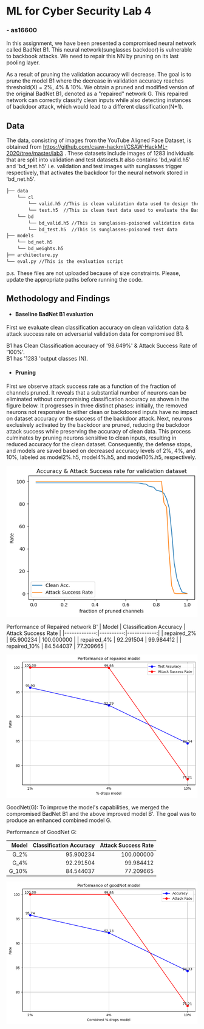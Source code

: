 # ML for Cyber Security Lab 4
### - as16600

In this assignment, we have been presented a compromised neural network called BadNet B1. This neural network(sunglasses backdoor) is vulnerable to backbook attacks. We need to repair this NN by pruning on its last pooling layer.

As a result of pruning the validation accuracy will decrease. The goal is to prune the model B1 where the decrease in validation accuracy reaches threshold(X) = 2%, 4% & 10%. We obtain a pruned and modified version of the original BadNet B1, denoted as a "repaired" network G. This repaired network can correctly classify clean inputs while also detecting instances of backdoor attack, which would lead to a different classification(N+1).

## Data <a name='data'></a>

The data, consisting of images from the YouTube Aligned Face Dataset, is obtained from <https://github.com/csaw-hackml/CSAW-HackML-2020/tree/master/lab3> . These datasets include images of 1283 individuals that are split into validation and test datasets.It also contains 'bd_valid.h5' and 'bd_test.h5' i.e. validation and test images with sunglasses trigger respectively, that activates the backdoor for the neural network stored in 'bd_net.h5'.

```bash
├── data 
    └── cl
        └── valid.h5 //This is clean validation data used to design the defense
        └── test.h5  //This is clean test data used to evaluate the BadNet
    └── bd
        └── bd_valid.h5 //This is sunglasses-poisoned validation data
        └── bd_test.h5  //This is sunglasses-poisoned test data
├── models
    └── bd_net.h5
    └── bd_weights.h5
├── architecture.py
└── eval.py //This is the evaluation script
```
p.s. These files are not uploaded because of size constraints. Please, update the appropriate paths before running the code.

## Methodology and Findings <a name='methodology'></a>
- #### Baseline BadNet B1 evaluation 

First we evaluate clean classification accuracy on clean validation data & attack success rate on adversarial validation data for compromised B1.

B1 has Clean Classification accuracy of '98.649%' & Attack Success Rate of '100%'. \
B1 has '1283 'output classes (N).

- #### Pruning
First we observe attack success rate as a function of the fraction of channels pruned. It reveals that a substantial number of neurons can be eliminated without compromising classification accuracy as shown in the figure below. It progresses in three distinct phases: initially, the removed neurons not responsive to either clean or backdoored inputs have no impact on dataset accuracy or the success of the backdoor attack. Next, neurons exclusively activated by the backdoor are pruned, reducing the backdoor attack success while preserving the accuracy of clean data. This process culminates by pruning neurons sensitive to clean inputs, resulting in reduced accuracy for the clean dataset. Consequently, the defense stops, and models are saved based on decreased accuracy levels of 2%, 4%, and 10%, labeled as model2%.h5, model4%.h5, and model10%.h5, respectively.


![fig](1.png)

Performance of Repaired network B'
|        Model |  Classification Accuracy  | Attack Success Rate |
|-------------:|----------:|------------:|
|  repaired_2% | 95.900234 |  100.000000 |
|  repaired_4% | 92.291504 |   99.984412 |
| repaired_10% | 84.544037 |   77.209665 |

 ![fig2](2.png)

 GoodNet(G):
 To improve the model's capabilities, we merged the compromised BadNet B1 and the above improved model B'. The goal was to produce an enhanced combined model G.

Performance of GoodNet G:

|        Model |  Classification Accuracy  | Attack Success Rate |
|-------------:|----------:|------------:|
|  G_2% | 95.900234 |  100.000000 |
|  G_4% | 92.291504 |   99.984412 |
| G_10% | 84.544037 |   77.209665 |

![fig3](3.png)
